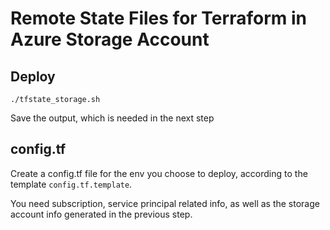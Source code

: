 # Remote State Files for Terraform in Azure Storage Account

## Deploy

```
./tfstate_storage.sh
``` 

Save the output, which is needed in the next step

## config.tf

Create a config.tf file for the env you choose to deploy, according to the template `config.tf.template`.

You need subscription, service principal related info, as well as the storage account info generated in the previous step.

